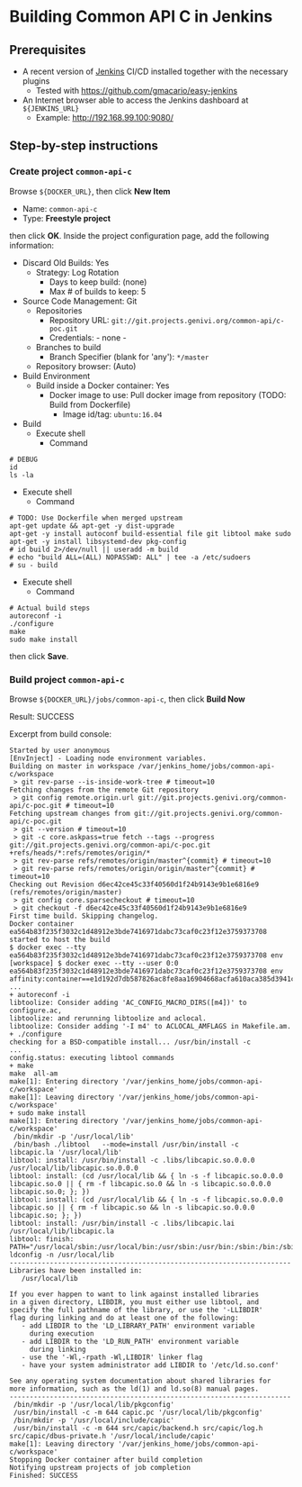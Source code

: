 # Building Common API C in Jenkins

## Prerequisites

* A recent version of [Jenkins](https://jenkins-ci.org/) CI/CD installed together with the necessary plugins
  - Tested with https://github.com/gmacario/easy-jenkins
* An Internet browser able to access the Jenkins dashboard at `${JENKINS_URL}`
  - Example: http://192.168.99.100:9080/

## Step-by-step instructions

### Create project `common-api-c`

Browse `${DOCKER_URL}`, then click **New Item**

* Name: `common-api-c`
* Type: **Freestyle project**

then click **OK**. Inside the project configuration page, add the following information:

* Discard Old Builds: Yes
  - Strategy: Log Rotation
    - Days to keep build: (none)
    - Max # of builds to keep: 5
* Source Code Management: Git
  - Repositories
    - Repository URL: `git://git.projects.genivi.org/common-api/c-poc.git`
    - Credentials: - none -
  - Branches to build
    - Branch Specifier (blank for 'any'): `*/master`
  - Repository browser: (Auto)
* Build Environment
  - Build inside a Docker container: Yes
    - Docker image to use: Pull docker image from repository (TODO: Build from Dockerfile)
      - Image id/tag: `ubuntu:16.04`
* Build
  - Execute shell
    - Command
```
# DEBUG
id
ls -la
```
  - Execute shell
    - Command
```
# TODO: Use Dockerfile when merged upstream
apt-get update && apt-get -y dist-upgrade
apt-get -y install autoconf build-essential file git libtool make sudo
apt-get -y install libsystemd-dev pkg-config
# id build 2>/dev/null || useradd -m build
# echo "build ALL=(ALL) NOPASSWD: ALL" | tee -a /etc/sudoers
# su - build
```
  - Execute shell
    - Command
```
# Actual build steps
autoreconf -i
./configure
make
sudo make install
```

then click **Save**.

### Build project `common-api-c`

Browse `${DOCKER_URL}/jobs/common-api-c`, then click **Build Now**

Result: SUCCESS

Excerpt from build console:

```
Started by user anonymous
[EnvInject] - Loading node environment variables.
Building on master in workspace /var/jenkins_home/jobs/common-api-c/workspace
 > git rev-parse --is-inside-work-tree # timeout=10
Fetching changes from the remote Git repository
 > git config remote.origin.url git://git.projects.genivi.org/common-api/c-poc.git # timeout=10
Fetching upstream changes from git://git.projects.genivi.org/common-api/c-poc.git
 > git --version # timeout=10
 > git -c core.askpass=true fetch --tags --progress git://git.projects.genivi.org/common-api/c-poc.git +refs/heads/*:refs/remotes/origin/*
 > git rev-parse refs/remotes/origin/master^{commit} # timeout=10
 > git rev-parse refs/remotes/origin/origin/master^{commit} # timeout=10
Checking out Revision d6ec42ce45c33f40560d1f24b9143e9b1e6816e9 (refs/remotes/origin/master)
 > git config core.sparsecheckout # timeout=10
 > git checkout -f d6ec42ce45c33f40560d1f24b9143e9b1e6816e9
First time build. Skipping changelog.
Docker container ea564b83f235f3032c1d48912e3bde7416971dabc73caf0c23f12e3759373708 started to host the build
$ docker exec --tty ea564b83f235f3032c1d48912e3bde7416971dabc73caf0c23f12e3759373708 env
[workspace] $ docker exec --tty --user 0:0 ea564b83f235f3032c1d48912e3bde7416971dabc73caf0c23f12e3759373708 env affinity:container==e1d192d7db587826ac8fe8aa16904668acfa610aca385d3941c67924ea61154a 
...
+ autoreconf -i
libtoolize: Consider adding 'AC_CONFIG_MACRO_DIRS([m4])' to configure.ac,
libtoolize: and rerunning libtoolize and aclocal.
libtoolize: Consider adding '-I m4' to ACLOCAL_AMFLAGS in Makefile.am.
+ ./configure
checking for a BSD-compatible install... /usr/bin/install -c
...
config.status: executing libtool commands
+ make
make  all-am
make[1]: Entering directory '/var/jenkins_home/jobs/common-api-c/workspace'
make[1]: Leaving directory '/var/jenkins_home/jobs/common-api-c/workspace'
+ sudo make install
make[1]: Entering directory '/var/jenkins_home/jobs/common-api-c/workspace'
 /bin/mkdir -p '/usr/local/lib'
 /bin/bash ./libtool   --mode=install /usr/bin/install -c   libcapic.la '/usr/local/lib'
libtool: install: /usr/bin/install -c .libs/libcapic.so.0.0.0 /usr/local/lib/libcapic.so.0.0.0
libtool: install: (cd /usr/local/lib && { ln -s -f libcapic.so.0.0.0 libcapic.so.0 || { rm -f libcapic.so.0 && ln -s libcapic.so.0.0.0 libcapic.so.0; }; })
libtool: install: (cd /usr/local/lib && { ln -s -f libcapic.so.0.0.0 libcapic.so || { rm -f libcapic.so && ln -s libcapic.so.0.0.0 libcapic.so; }; })
libtool: install: /usr/bin/install -c .libs/libcapic.lai /usr/local/lib/libcapic.la
libtool: finish: PATH="/usr/local/sbin:/usr/local/bin:/usr/sbin:/usr/bin:/sbin:/bin:/sbin" ldconfig -n /usr/local/lib
----------------------------------------------------------------------
Libraries have been installed in:
   /usr/local/lib

If you ever happen to want to link against installed libraries
in a given directory, LIBDIR, you must either use libtool, and
specify the full pathname of the library, or use the '-LLIBDIR'
flag during linking and do at least one of the following:
   - add LIBDIR to the 'LD_LIBRARY_PATH' environment variable
     during execution
   - add LIBDIR to the 'LD_RUN_PATH' environment variable
     during linking
   - use the '-Wl,-rpath -Wl,LIBDIR' linker flag
   - have your system administrator add LIBDIR to '/etc/ld.so.conf'

See any operating system documentation about shared libraries for
more information, such as the ld(1) and ld.so(8) manual pages.
----------------------------------------------------------------------
 /bin/mkdir -p '/usr/local/lib/pkgconfig'
 /usr/bin/install -c -m 644 capic.pc '/usr/local/lib/pkgconfig'
 /bin/mkdir -p '/usr/local/include/capic'
 /usr/bin/install -c -m 644 src/capic/backend.h src/capic/log.h src/capic/dbus-private.h '/usr/local/include/capic'
make[1]: Leaving directory '/var/jenkins_home/jobs/common-api-c/workspace'
Stopping Docker container after build completion
Notifying upstream projects of job completion
Finished: SUCCESS
```

<!-- EOF -->
